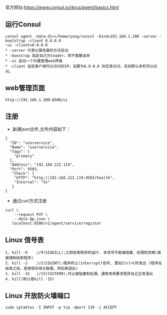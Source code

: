 官方网址:https://www.consul.io/docs/agent/basics.html
## 运行Consul
```
consul agent -data-dir=/home/yang/consul -bind=192.168.1.200 -server -bootstrap -client 0.0.0.0 
-ui -client=0.0.0.0
* -server 代表以服务器的方式启动
* -boostrap 指定自己为leader，而不需要选举
* -ui 启动一个内置管理web界面
* -client 指定客户端可以访问的IP。设置为0.0.0.0 则任意访问，否则默认本机可以访问。 
```
## web管理页面
```
http://192.168.1.200:8500/ui
```
## 注册
* 新建json文件,文件内容如下：
```
{
  "ID": "userservice",
  "Name": "userservice",
  "Tags": [
    "primary"
  ],
  "Address": "192.168.222.119",
  "Port": 9503,
   "Check": {
    "HTTP": "http://192.168.222.119:9503/health",
    "Interval": "5s"
   }
}

```
* 通过curl方式注册
```
curl \
    --request PUT \
    --data @p.json \
   localhost:8500/v1/agent/service/register
```
## Linux 信号表
```
1. kill -9    //9(SIGKILL);立即结束程序的运行. 本信号不能被阻塞、处理和忽略(直接强制结束程序)
2. kill -2    //2(SIGINT);程序终止(interrupt)信号, 譬如Ctrl+C时发出 (程序在结束之前，能够保存相关数据，然后再退出)
3. kill -15   //15(SIGTERM);可以被阻塞和处理。通常用来要求程序自己正常退出
4. kill(默认是kill -15)
```
## Linux 开放防火墙端口
```
sudo iptables -I INPUT -p tcp -dport 139 -j ACCEPT
```
